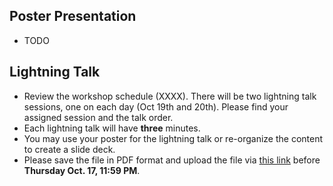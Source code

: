 ## Poster Presentation

- TODO

## Lightning Talk

- Review the workshop schedule (XXXX). There will be two lightning talk sessions, one on each day (Oct 19th and 20th). Please find your assigned session and the talk order. 
- Each lightning talk will have **three** minutes.
- You may use your poster for the lightning talk or re-organize the content to create a slide deck.
- Please save the file in PDF format and upload the file via [this link](https://virginia.box.com/s/wt7s9uzftlan7uqf92ik4v7nvk7zqnfp) before __Thursday Oct. 17, 11:59 PM__. 


